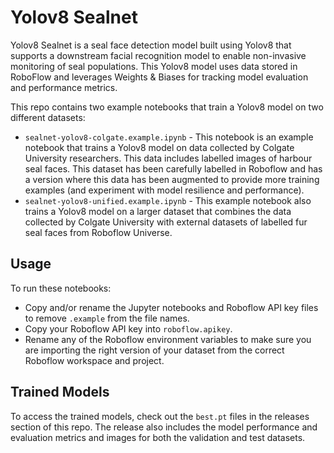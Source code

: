 # Yolov8 Sealnet

Yolov8 Sealnet is a seal face detection model built using Yolov8 that supports a downstream facial recognition model to enable non-invasive monitoring of seal populations. This Yolov8 model uses data stored in RoboFlow and leverages Weights & Biases for tracking model evaluation and performance metrics.

This repo contains two example notebooks that train a Yolov8 model on two different datasets:
* `sealnet-yolov8-colgate.example.ipynb` - This notebook is an example notebook that trains a Yolov8 model on data collected by Colgate University researchers. This data includes labelled images of harbour seal faces. This dataset has been carefully labelled in Roboflow and has a version where this data has been augmented to provide more training examples (and experiment with model resilience and performance).
* `sealnet-yolov8-unified.example.ipynb` - This example notebook also trains a Yolov8 model on a larger dataset that combines the data collected by Colgate University with external datasets of labelled fur seal faces from Roboflow Universe.

## Usage
To run these notebooks:
* Copy and/or rename the Jupyter notebooks and Roboflow API key files to remove `.example` from the file names.
* Copy your Roboflow API key into `roboflow.apikey`.
* Rename any of the Roboflow environment variables to make sure you are importing the right version of your dataset from the correct Roboflow workspace and project.
 
## Trained Models
To access the trained models, check out the `best.pt` files in the releases section of this repo. The release also includes the model performance and evaluation metrics and images for both the validation and test datasets. 